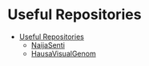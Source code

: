 # Useful Repositories

- [Useful Repositories](#useful-repositories)
  - [NaijaSenti](#NaijaSenti)
  - [HausaVisualGenom](#Hausa-Visual-Genome)

  

